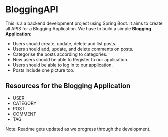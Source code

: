 # BloggingAPI
This is a a backend development project using Spring Boot. It aims to create all APIS for a Blogging Application.
We have to build a simple **Blogging Application**:

- Users should create, update, delete and list posts.
- Users should add, update, and delete comments on posts.
- Categorise the posts according to categories.
- New users should be able to Register to our application.
- Users should be able to log in to our application.
- Posts include one picture too.


## Resources for the Blogging Application

- USER
- CATEGORY
- POST
- COMMENT
- TAG


Note: Readme gets updated as we progress through the development.
